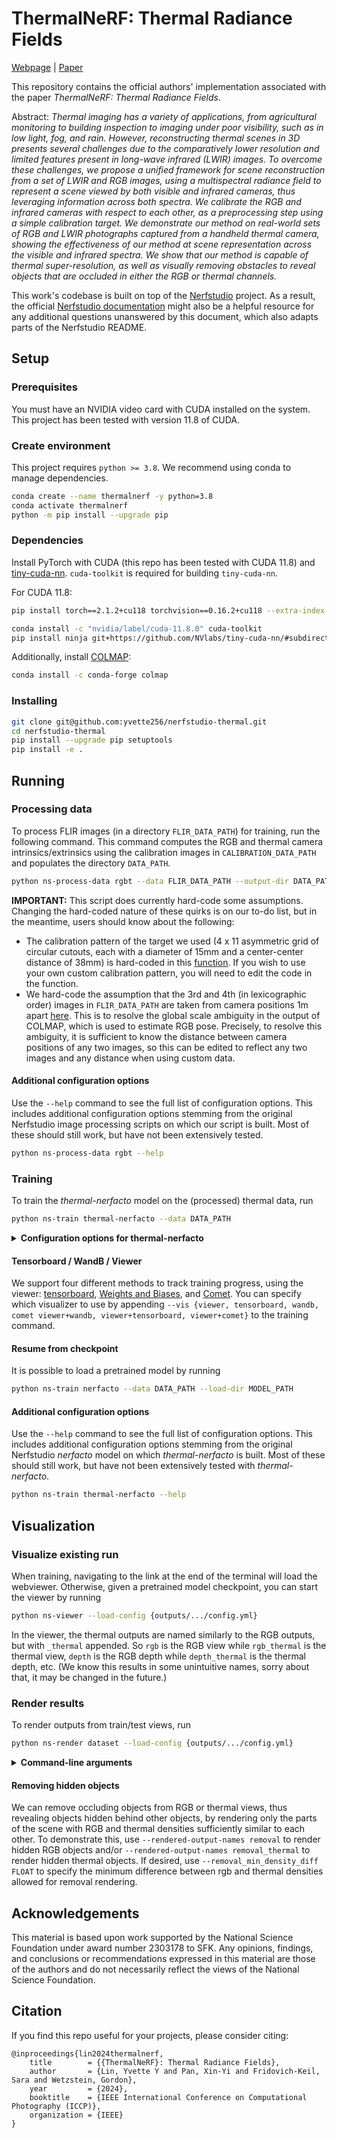 # ThermalNeRF: Thermal Radiance Fields

[Webpage](https://yvette256.github.io/thermalnerf/) | [Paper](https://arxiv.org/abs/2407.15337)

[//]: # (<img src="https://user-images.githubusercontent.com/3310961/194017985-ade69503-9d68-46a2-b518-2db1a012f090.gif" width="52%"/> <img src="https://user-images.githubusercontent.com/3310961/194020648-7e5f380c-15ca-461d-8c1c-20beb586defe.gif" width="46%"/>)

This repository contains the official authors' implementation associated with the paper _ThermalNeRF: Thermal Radiance Fields_.

Abstract:
_Thermal imaging has a variety of applications, from agricultural monitoring to building inspection to imaging under
poor visibility, such as in low light, fog, and rain. However, reconstructing thermal scenes in 3D presents several
challenges due to the comparatively lower resolution and limited features present in long-wave infrared (LWIR) images.
To overcome these challenges, we propose a unified framework for scene reconstruction from a set of LWIR and RGB images,
using a multispectral radiance field to represent a scene viewed by both visible and infrared cameras, thus leveraging
information across both spectra. We calibrate the RGB and infrared cameras with respect to each other, as a
preprocessing step using a simple calibration target. We demonstrate our method on real-world sets of RGB and LWIR
photographs captured from a handheld thermal camera, showing the effectiveness of our method at scene representation
across the visible and infrared spectra. We show that our method is capable of thermal super-resolution, as well as
visually removing obstacles to reveal objects that are occluded in either the RGB or thermal channels._

This work's codebase is built on top of the [Nerfstudio](https://github.com/nerfstudio-project/nerfstudio) project.
As a result, the official [Nerfstudio documentation](https://docs.nerf.studio/) might also be a helpful resource for any
additional questions unanswered by this document, which also adapts parts of the Nerfstudio README.

## Setup

### Prerequisites

You must have an NVIDIA video card with CUDA installed on the system. This project has been tested with version 11.8 of CUDA.

### Create environment

This project requires `python >= 3.8`. We recommend using conda to manage dependencies.

```bash
conda create --name thermalnerf -y python=3.8
conda activate thermalnerf 
python -m pip install --upgrade pip
```

### Dependencies

Install PyTorch with CUDA (this repo has been tested with CUDA 11.8) and [tiny-cuda-nn](https://github.com/NVlabs/tiny-cuda-nn).
`cuda-toolkit` is required for building `tiny-cuda-nn`.

For CUDA 11.8:

```bash
pip install torch==2.1.2+cu118 torchvision==0.16.2+cu118 --extra-index-url https://download.pytorch.org/whl/cu118

conda install -c "nvidia/label/cuda-11.8.0" cuda-toolkit
pip install ninja git+https://github.com/NVlabs/tiny-cuda-nn/#subdirectory=bindings/torch
```

Additionally, install [COLMAP](https://github.com/colmap/colmap):

```bash
conda install -c conda-forge colmap
```


### Installing

```bash
git clone git@github.com:yvette256/nerfstudio-thermal.git
cd nerfstudio-thermal
pip install --upgrade pip setuptools
pip install -e .
```

## Running

### Processing data

To process FLIR images (in a directory `FLIR_DATA_PATH`) for training, run the following command.
This command computes the RGB and thermal camera intrinsics/extrinsics using the calibration
images in `CALIBRATION_DATA_PATH` and populates the directory `DATA_PATH`.

```bash
python ns-process-data rgbt --data FLIR_DATA_PATH --output-dir DATA_PATH --calibration-data CALIBRATION_DATA_PATH
```

**IMPORTANT:** This script does currently hard-code some assumptions.
Changing the hard-coded nature of these quirks is on our to-do list, but in the meantime, users should know about the following:

- The calibration pattern of the target we used (4 x 11 asymmetric grid of circular cutouts, each with a diameter
  of 15mm and a center-center distance of 38mm) is hard-coded in this [function](https://github.com/yvette256/nerfstudio-thermal/blob/main/nerfstudio/process_data/calibration_utils.py#L11).
  If you wish to use your own custom calibration pattern, you will need to edit the code in the function.
- We hard-code the assumption that the 3rd and 4th (in lexicographic order) images in `FLIR_DATA_PATH` are taken from
  camera positions 1m apart [here](https://github.com/yvette256/nerfstudio-thermal/blob/main/nerfstudio/process_data/rgbt_to_nerfstudio_dataset.py#L222).
  This is to resolve the global scale ambiguity in the output of COLMAP, which is used to estimate RGB pose.
  Precisely, to resolve this ambiguity, it is sufficient to know the distance between camera positions of any two images,
  so this can be edited to reflect any two images and any distance when using custom data.

#### Additional configuration options

Use the `--help` command to see the full list of configuration options.
This includes additional configuration options stemming from the original Nerfstudio image processing scripts on which
our script is built.
Most of these should still work, but have not been extensively tested.

```bash
python ns-process-data rgbt --help
```

### Training

To train the _thermal-nerfacto_ model on the (processed) thermal data, run

```bash
python ns-train thermal-nerfacto --data DATA_PATH
```
<details>
<summary><span style="font-weight: bold;">Configuration options for thermal-nerfacto</span></summary>

##### --pipeline.model.density_mode {rgb_only,shared,separate}
How to treat density between RGB/T (`rgb_only` only reconstructs RGB field).
##### --pipeline.model.density_loss_mult FLOAT
Density loss (L1 norm of `<rgb density> - <thermal density>`) multiplier.
##### --pipeline.model.rgb_density_loss_mult FLOAT
Relative influence on RGB density in the L1 density loss (applied on top of `density_loss_mult`).
##### --pipeline.model.cross_channel_loss_mult FLOAT
Cross-channel gradient loss multiplier.
##### --pipeline.model.thermal_loss_mult FLOAT
Thermal pixel-wise reconstruction loss multiplier.
##### --pipeline.model.tv_pixel_loss_mult FLOAT
Pixelwise thermal TV loss multiplier.

</details>

#### Tensorboard / WandB / Viewer

We support four different methods to track training progress, using the viewer: [tensorboard](https://www.tensorflow.org/tensorboard), [Weights and Biases](https://wandb.ai/site), and [Comet](https://comet.com/?utm_source=nerf&utm_medium=referral&utm_content=github). You can specify which visualizer to use by appending `--vis {viewer, tensorboard, wandb, comet viewer+wandb, viewer+tensorboard, viewer+comet}` to the training command.

#### Resume from checkpoint

It is possible to load a pretrained model by running

```bash
python ns-train nerfacto --data DATA_PATH --load-dir MODEL_PATH
```

#### Additional configuration options

Use the `--help` command to see the full list of configuration options.
This includes additional configuration options stemming from the original Nerfstudio _nerfacto_ model on which
_thermal-nerfacto_ is built.
Most of these should still work, but have not been extensively tested with _thermal-nerfacto_.

```bash
python ns-train thermal-nerfacto --help
```

## Visualization

### Visualize existing run

When training, navigating to the link at the end of the terminal will load the webviewer.
Otherwise, given a pretrained model checkpoint, you can start the viewer by running

```bash
python ns-viewer --load-config {outputs/.../config.yml}
```

In the viewer, the thermal outputs are named similarly to the RGB outputs, but with `_thermal` appended.
So `rgb` is the RGB view while `rgb_thermal` is the thermal view, `depth` is the RGB depth while `depth_thermal` is the
thermal depth, etc.
(We know this results in some unintuitive names, sorry about that, it may be changed in the future.)

### Render results

To render outputs from train/test views, run

```bash
python ns-render dataset --load-config {outputs/.../config.yml}
```

<details>
<summary><span style="font-weight: bold;">Command-line arguments</span></summary>

##### --split {train,val,test,train+test}
Split to render. (default: test)
##### --rendered_output_names \<list of output names\>
Name of the renderer outputs to use. As described previously, the thermal outputs are named similarly to the RGB outputs, but with `_thermal` appended.
So `rgb` is the RGB view while `rgb_thermal` is the thermal view, `depth` is the RGB depth while `depth_thermal` is the
thermal depth, etc.

</details>

#### Removing hidden objects

We can remove occluding objects from RGB or thermal views, thus revealing objects hidden behind other objects, by
rendering only the parts of the scene with RGB and thermal densities sufficiently similar to each other.
To demonstrate this, use `--rendered-output-names removal` to render hidden RGB objects and/or
`--rendered-output-names removal_thermal` to render hidden thermal objects.
If desired, use `--removal_min_density_diff FLOAT` to specify the minimum difference between rgb and thermal densities
allowed for removal rendering.

## Acknowledgements

This material is based upon work supported by the National Science Foundation under award number 2303178 to SFK. Any opinions, findings, and conclusions or recommendations expressed in this material are those of the authors and do not necessarily reflect the views of the National Science Foundation.

## Citation

If you find this repo useful for your projects, please consider citing:

```
@inproceedings{lin2024thermalnerf,
	title        = {{ThermalNeRF}: Thermal Radiance Fields},
	author       = {Lin, Yvette Y and Pan, Xin-Yi and Fridovich-Keil, Sara and Wetzstein, Gordon},
	year         = {2024},
	booktitle    = {IEEE International Conference on Computational Photography (ICCP)},
	organization = {IEEE}
}
```
